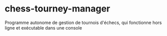 # chess-tourney-manager
Programme autonome de gestion de tournois d'échecs, qui fonctionne hors ligne et exécutable dans une console
